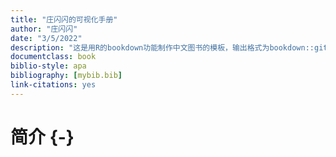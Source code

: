 ```yaml
---
title: "庄闪闪的可视化手册"
author: "庄闪闪"
date: "3/5/2022"
description: "这是用R的bookdown功能制作中文图书的模板，输出格式为bookdown::gitbook和bookdown::pdf_book."
documentclass: book
biblio-style: apa
bibliography: [mybib.bib]
link-citations: yes
---
```




# 简介 {-}






